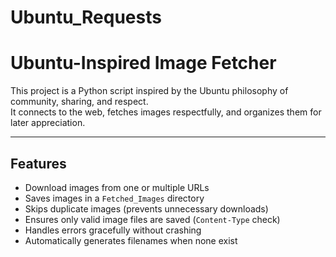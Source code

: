 # Ubuntu_Requests

# Ubuntu-Inspired Image Fetcher  

This project is a Python script inspired by the Ubuntu philosophy of community, sharing, and respect.  
It connects to the web, fetches images respectfully, and organizes them for later appreciation.  

---

##  Features
- Download images from one or multiple URLs  
- Saves images in a `Fetched_Images` directory  
- Skips duplicate images (prevents unnecessary downloads)  
- Ensures only valid image files are saved (`Content-Type` check)  
- Handles errors gracefully without crashing  
- Automatically generates filenames when none exist  


